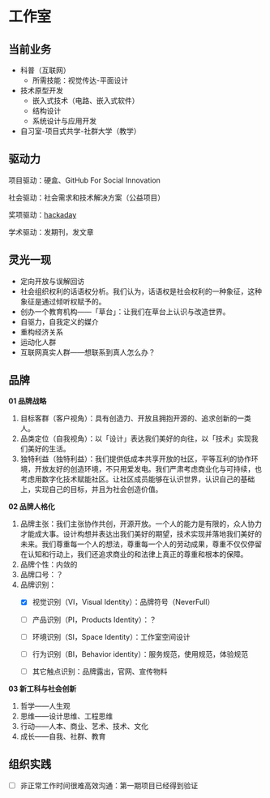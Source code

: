 # 工作室

## 当前业务

- 科普（互联网）
  - 所需技能：视觉传达-平面设计
- 技术原型开发
  - 嵌入式技术（电路、嵌入式软件）
  - 结构设计
  - 系统设计与应用开发
- 自习室-项目式共学-社群大学（教学）



## 驱动力

项目驱动：硬盒、GitHub For Social Innovation

社会驱动：社会需求和技术解决方案（公益项目）

奖项驱动：[hackaday](https://www.bilibili.com/video/BV1NN411g79q/?spm_id_from=333.1007.tianma.7-2-24.click&vd_source=b736aa3d7f0fdf47b59ea3021dc810ab)

学术驱动：发期刊，发文章



## 灵光一现

- 定向开放与误解回访
- 社会组织权利的话语权分析。我们认为，话语权是社会权利的一种象征，这种象征是通过倾听权赋予的。
- 创办一个教育机构——「草台」：让我们在草台上认识与改造世界。
- 自驱力，自我定义的媒介
- 重构经济关系
- 运动化人群
- 互联网真实人群——想联系到真人怎么办？



## 品牌

**01 品牌战略**

1. 目标客群（客户视角）：具有创造力、开放且拥抱开源的、追求创新的一类人。
2. 品类定位（自我视角）：以「设计」表达我们美好的向往，以「技术」实现我们美好的生活。
3. 独特利益（独特利益）：我们提供低成本共享开放的社区，平等互利的协作环境，开放友好的创造环境，不只用爱发电。我们严肃考虑商业化与可持续，也考虑用数字化技术赋能社区。让社区成员能够在认识世界，认识自己的基础上，实现自己的目标，并且为社会创造价值。



**02 品牌人格化**

1. 品牌主张：我们主张协作共创，开源开放。一个人的能力是有限的，众人协力才能成大事。设计构想并表达出我们美好的期望，技术实现并落地我们美好的未来。我们尊重每一个人的想法，尊重每一个人的劳动成果，尊重不仅仅停留在认知和行动上，我们还追求商业的和法律上真正的尊重和根本的保障。
2. 品牌个性：内敛的
3. 品牌口号：？
4. 品牌识别：
   - [x] 视觉识别（VI，Visual Identity）：品牌符号（NeverFull）
   - [ ] 产品识别（PI，Products Identity）：？
   - [ ] 环境识别（SI，Space Identity）：工作室空间设计
   - [ ] 行为识别（BI，Behavior identity）：服务规范，使用规范，体验规范
   - [ ] 其它触点识别：品牌露出，官网、宣传物料



**03 新工科与社会创新**

1. 哲学——人生观
2. 思维——设计思维、工程思维
3. 行动——人本、商业、艺术、技术、文化
4. 成长——自我、社群、教育



## 组织实践

- [ ] 非正常工作时间很难高效沟通：第一期项目已经得到验证

